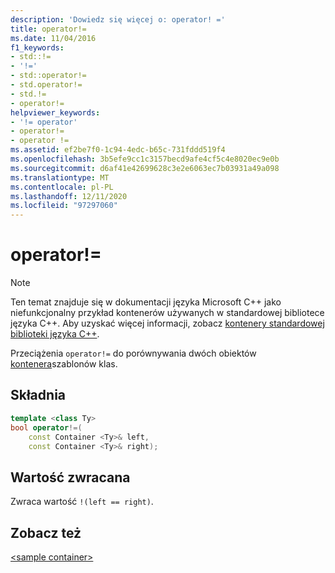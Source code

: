 ```yaml
---
description: 'Dowiedz się więcej o: operator! ='
title: operator!=
ms.date: 11/04/2016
f1_keywords:
- std::!=
- '!='
- std::operator!=
- std.operator!=
- std.!=
- operator!=
helpviewer_keywords:
- '!= operator'
- operator!=
- operator !=
ms.assetid: ef2be7f0-1c94-4edc-b65c-731fddd519f4
ms.openlocfilehash: 3b5efe9cc1c3157becd9afe4cf5c4e8020ec9e0b
ms.sourcegitcommit: d6af41e42699628c3e2e6063ec7b03931a49a098
ms.translationtype: MT
ms.contentlocale: pl-PL
ms.lasthandoff: 12/11/2020
ms.locfileid: "97297060"
---
```

# <a name="operator"></a>operator!=

> [!NOTE]
> Ten temat znajduje się w dokumentacji języka Microsoft C++ jako niefunkcjonalny przykład kontenerów używanych w standardowej bibliotece języka C++. Aby uzyskać więcej informacji, zobacz [kontenery standardowej biblioteki języka C++](../standard-library/stl-containers.md).

Przeciążenia `operator!=` do porównywania dwóch obiektów [kontenera](../standard-library/sample-container-class.md)szablonów klas.

## <a name="syntax"></a>Składnia

```cpp
template <class Ty>
bool operator!=(
    const Container <Ty>& left,
    const Container <Ty>& right);
```

## <a name="return-value"></a>Wartość zwracana

Zwraca wartość `!(left == right)`.

## <a name="see-also"></a>Zobacz też

[\<sample container>](../standard-library/sample-container.md)
